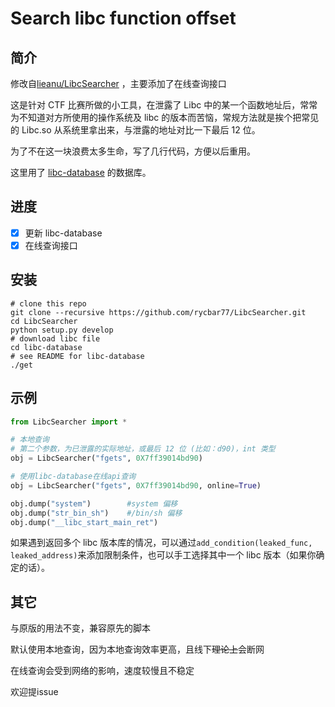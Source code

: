 # Search libc function offset

## 简介

修改自[lieanu/LibcSearcher](https://github.com/lieanu/LibcSearcher) ，主要添加了在线查询接口

这是针对 CTF 比赛所做的小工具，在泄露了 Libc 中的某一个函数地址后，常常为不知道对方所使用的操作系统及 libc 的版本而苦恼，常规方法就是挨个把常见的 Libc.so 从系统里拿出来，与泄露的地址对比一下最后 12 位。

为了不在这一块浪费太多生命，写了几行代码，方便以后重用。

这里用了 [libc-database](https://github.com/niklasb/libc-database) 的数据库。

## 进度

- [x] 更新 libc-database
- [x] 在线查询接口

## 安装

```shell
# clone this repo
git clone --recursive https://github.com/rycbar77/LibcSearcher.git
cd LibcSearcher
python setup.py develop
# download libc file
cd libc-database
# see README for libc-database
./get
```

## 示例

```python
from LibcSearcher import *

# 本地查询
# 第二个参数，为已泄露的实际地址，或最后 12 位 (比如：d90)，int 类型
obj = LibcSearcher("fgets", 0X7ff39014bd90)

# 使用libc-database在线api查询
obj = LibcSearcher("fgets", 0X7ff39014bd90, online=True)

obj.dump("system")        #system 偏移
obj.dump("str_bin_sh")    #/bin/sh 偏移
obj.dump("__libc_start_main_ret")    
```

如果遇到返回多个 libc 版本库的情况，可以通过`add_condition(leaked_func, leaked_address)`来添加限制条件，也可以手工选择其中一个 libc 版本（如果你确定的话）。

## 其它

与原版的用法不变，兼容原先的脚本

默认使用本地查询，因为本地查询效率更高，且线下~~理论上~~会断网

在线查询会受到网络的影响，速度较慢且不稳定

欢迎提issue
